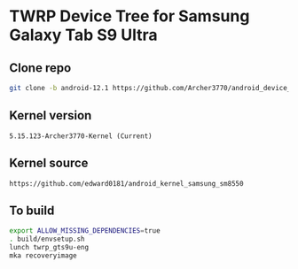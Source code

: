 # TWRP Device Tree for Samsung Galaxy Tab S9 Ultra

## Clone repo
```bash 
git clone -b android-12.1 https://github.com/Archer3770/android_device_samsung_gts9u device/samsung/gts9u
```

## Kernel version 
```
5.15.123-Archer3770-Kernel (Current)
```

## Kernel source 
```
https://github.com/edward0181/android_kernel_samsung_sm8550
```

## To build
```bash
export ALLOW_MISSING_DEPENDENCIES=true
. build/envsetup.sh
lunch twrp_gts9u-eng
mka recoveryimage
```
